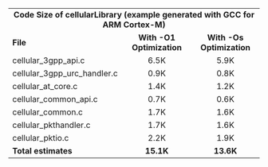 <table>
    <tr>
        <td colspan="3"><center><b>Code Size of cellularLibrary (example generated with GCC for ARM Cortex-M)</b></center></td>
    </tr>
    <tr>
        <td><b>File</b></td>
        <td><b><center>With -O1 Optimization</center></b></td>
        <td><b><center>With -Os Optimization</center></b></td>
    </tr>
    <tr>
        <td>cellular_3gpp_api.c</td>
        <td><center>6.5K</center></td>
        <td><center>5.9K</center></td>
    </tr>
    <tr>
        <td>cellular_3gpp_urc_handler.c</td>
        <td><center>0.9K</center></td>
        <td><center>0.8K</center></td>
    </tr>
    <tr>
        <td>cellular_at_core.c</td>
        <td><center>1.4K</center></td>
        <td><center>1.2K</center></td>
    </tr>
    <tr>
        <td>cellular_common_api.c</td>
        <td><center>0.7K</center></td>
        <td><center>0.6K</center></td>
    </tr>
    <tr>
        <td>cellular_common.c</td>
        <td><center>1.7K</center></td>
        <td><center>1.6K</center></td>
    </tr>
    <tr>
        <td>cellular_pkthandler.c</td>
        <td><center>1.7K</center></td>
        <td><center>1.6K</center></td>
    </tr>
    <tr>
        <td>cellular_pktio.c</td>
        <td><center>2.2K</center></td>
        <td><center>1.9K</center></td>
    </tr>
    <tr>
        <td><b>Total estimates</b></td>
        <td><b><center>15.1K</center></b></td>
        <td><b><center>13.6K</center></b></td>
    </tr>
</table>
